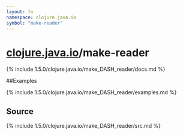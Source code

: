 ```yaml
---
layout: fn
namespace: clojure.java.io
symbol: "make-reader"
---
```


# [clojure.java.io](../)/make-reader

{% include 1.5.0/clojure.java.io/make_DASH_reader/docs.md %}

##Examples

{% include 1.5.0/clojure.java.io/make_DASH_reader/examples.md %}
## Source
{% include 1.5.0/clojure.java.io/make_DASH_reader/src.md %}

